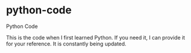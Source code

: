 # python-code
Python Code 

This is the code when I first learned Python. If you need it, I can provide it for your reference. It is constantly being updated.
